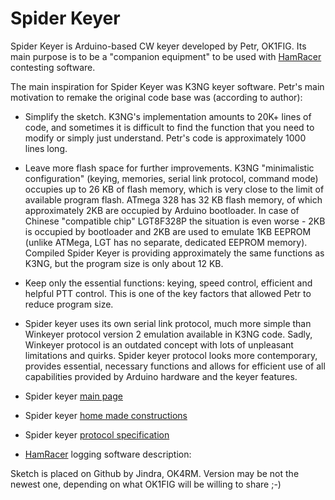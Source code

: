 # Spider Keyer

Spider Keyer is Arduino-based CW keyer developed by Petr, OK1FIG. Its main purpose is to be a "companion equipment" to be used with [HamRacer](http://ok1fig.nagano.cz/HamRacer/HamRacer.htm) contesting software.

The main inspiration for Spider Keyer was K3NG keyer software. Petr's main motivation to remake the original code base was (according to author):

- Simplify the sketch. K3NG's implementation amounts to 20K+ lines of code, and sometimes it is difficult to find the function that you need to modify or simply just understand.
  Petr's code is approximately 1000 lines long.
- Leave more flash space for further improvements. K3NG "minimalistic configuration" (keying, memories, serial link protocol, command mode) occupies up to 26 KB of flash memory, 
  which is very close to the limit of available program flash. ATmega 328 has 32 KB flash memory, of which approximately 2KB are occupied by Arduino bootloader. In case of 
  Chinese "compatible chip" LGT8F328P the situation is even worse - 2KB is occupied by bootloader and 2KB are used to emulate 1KB EEPROM (unlike ATMega, LGT has 
  no separate, dedicated EEPROM memory). Compiled Spider Keyer is providing approximately the same functions as K3NG, but the program size is only about 12 KB.
- Keep only the essential functions: keying, speed control, efficient and helpful PTT control. This is one of the key factors that allowed Petr to reduce program size.
- Spider keyer uses its own serial link protocol, much more simple than Winkeyer protocol version 2 emulation available in K3NG code. Sadly, Winkeyer protocol is an 
  outdated concept with lots of unpleasant limitations and quirks. Spider keyer protocol looks more contemporary, provides essential, necessary functions and allows for 
  efficient use of all capabilities provided by Arduino hardware and the keyer features.


- Spider keyer [main page](http://ok1fig.nagano.cz/SpiderKeyer/SpiderKeyer.htm)
- Spider keyer [home made constructions](http://ok1fig.nagano.cz/SpiderKeyer/SpiderKeyerHm.htm)
- Spider keyer [protocol specification](http://ok1fig.nagano.cz/SpiderKeyer/SpiderKeyerSpecs.htm)
- [HamRacer](http://ok1fig.nagano.cz/HamRacer/HamRacer.htm) logging software description: 

Sketch is placed on Github by Jindra, OK4RM. Version may be not the newest one, depending on what OK1FIG will be willing to share ;-)
